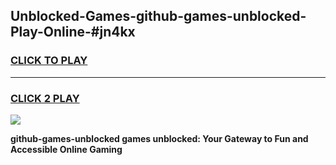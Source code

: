 
## Unblocked-Games-github-games-unblocked-Play-Online-#jn4kx
<h3>
<a href="https://premium.freeplayer.one?title=github-games-unblocked&ref=27F">CLICK TO PLAY</a></h3>
<hr>

<h3>
<a href="https://premium.freeplayer.one?title=github-games-unblocked&ref=27F">CLICK 2 PLAY</a>
  
</h3>

<a href="https://premium.freeplayer.one?title=github-games-unblocked&ref=27F"><img src="https://clearcache.store/games.png"></a>


**github-games-unblocked games unblocked: Your Gateway to Fun and Accessible Online Gaming**
